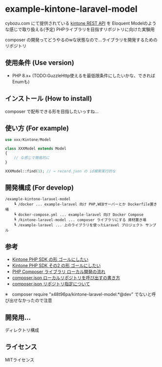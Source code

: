 # example-kintone-laravel-model

cybozu.com にて提供されている [kintone REST API](https://cybozudev.zendesk.com/hc/ja/categories/200147600-kintone-API) を Eloquent Modelのような感じで取り扱える(予定) PHPライブラリを目指すリポジトリに向けた実験用  

composer の開発ってどうやるのwな状態なので...ライブラリを開発するためのリポジトリ

## 使用条件 (Use version)

- PHP 8.x+ (TODO:GuzzleHttp使えるを最低限条件にしたいかな、できればEnumも)

## インストール (How to install)
composer で配布できる形を目指したいっすね...

## 使い方 (For example)
```php
use xxx/Kintone/Model

class XXXModel extends Model
{
    // な感じで簡易的に
}

XXXModel::find(1); // → record.json の id検索実行的な
```

## 開発構成 (For develop)
```text
/example-kintone-laravel-model
    ┗ /docker ... example-laravel 向け PHP,WEBサーバーとか Dockerfile置き場
    ┗ docker-compose.yml ... example-laravel 向け Docker Compose
    ┗ /kintone-laravel-model ... composer ライブラリにする 資材置き場
    ┗ /example-laravel ... 上のライブラリを使ったLaravel プロジェクト サンプル
```

## 参考
- [Kintone PHP SDK の形 ゴールにしたい](https://github.com/hissy/kintone-php)
- [Kintone PHP SDK その2 の形 ゴールにしたい](https://github.com/ochi51/cybozu-http)
- [PHP Composer ライブラリ ローカル開発の流れ](https://zenn.dev/temori/articles/qiita-20201208-0c199a041f1f7d09640f#%E3%81%AF%E3%81%98%E3%82%81%E3%81%AB)
- [composer.json ローカルリポジトリを呼び出すの書き方](https://qiita.com/suin/items/d24c2c0d8c221ccbc2f3)
- [composer.json リポジトリ指定について](https://blog.okashoi.net/entry/2021/06/08/071437)

※　composer require "x48t96pa/kintone-laravel-model:*@dev" でないと呼び出せなかったので注意
## 開発用...
ディレクトリ構成

## ライセンス
MITライセンス